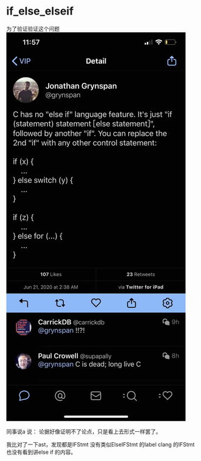 # if_else_elseif


为了验证验证这个问题
![](./img.jpeg)

同事说a 说：
论据好像证明不了论点，只是看上去形式一样罢了。

我比对了一下ast，发现都是IFStmt 没有类似ElseIFStmt 的label 
clang 的IFStmt也没有看到讲else if 的内容。


